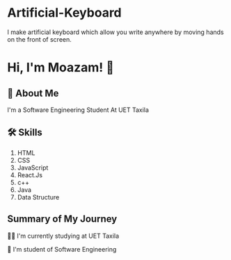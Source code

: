 # Artificial-Keyboard
I make artificial keyboard which allow you write anywhere by moving hands on the front of screen. 
# Hi, I'm Moazam! 👋


## 🚀 About Me
I'm a Software Engineering Student At UET Taxila


## 🛠 Skills
1. HTML
2. CSS
3. JavaScript
4. React.Js
5. c++
6. Java
7. Data Structure


## Summary of My Journey
👩‍💻 I'm currently studying at UET Taxila 

🧠 I'm student of Software Engineering


